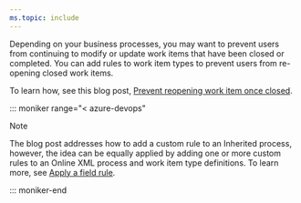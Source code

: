 ```yaml
---
ms.topic: include
---
```


<a id="restrict-modification-closed-wi" />

Depending on your business processes, you may want to prevent users from continuing to modify or update work items that have been closed or completed. You can add rules to work item types to prevent users from re-opening closed work items.

To learn how, see this blog post, [Prevent reopening work item once closed](https://devblogs.microsoft.com/premier-developer/prevent-reopening-work-item-once-closed-azure-devops-with-video/).

::: moniker range="< azure-devops"

> [!NOTE]
> The blog post addresses how to add a custom rule to an Inherited process, however, the idea can be equally applied by adding one or more custom rules to an Online XML process and work item type definitions. To learn more, see [Apply a field rule](/azure/devops/reference/xml/apply-rule-work-item-field).

::: moniker-end
